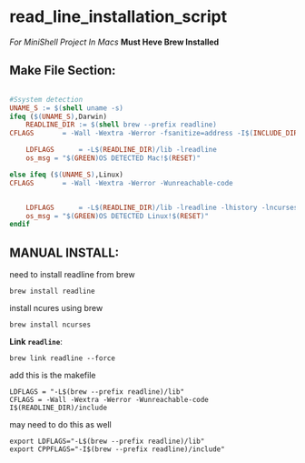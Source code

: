 # read_line_installation_script
*For MiniShell Project In Macs*
**Must Heve Brew Installed**

## Make File Section:
```Makefile

#Ssystem detection
UNAME_S := $(shell uname -s)
ifeq ($(UNAME_S),Darwin)
	READLINE_DIR := $(shell brew --prefix readline)
CFLAGS       = -Wall -Wextra -Werror -fsanitize=address -I$(INCLUDE_DIR) -I$(READLINE_DIR)/include

	LDFLAGS      = -L$(READLINE_DIR)/lib -lreadline 
	os_msg = "$(GREEN)OS DETECTED Mac!$(RESET)"

else ifeq ($(UNAME_S),Linux)
CFLAGS       = -Wall -Wextra -Werror -Wunreachable-code


	LDFLAGS      = -L$(READLINE_DIR)/lib -lreadline -lhistory -lncurses
	os_msg = "$(GREEN)OS DETECTED Linux!$(RESET)"
endif


```

## MANUAL INSTALL:

need to install readline from brew
```
brew install readline
```

install ncures using brew 
```
brew install ncurses
```

**Link `readline`**:
```
brew link readline --force
```

add this is the makefile
```
LDFLAGS = "-L$(brew --prefix readline)/lib"
CFLAGS = -Wall -Wextra -Werror -Wunreachable-code I$(READLINE_DIR)/include
```

may need to do this as well 
```
export LDFLAGS="-L$(brew --prefix readline)/lib"
export CPPFLAGS="-I$(brew --prefix readline)/include"
```
